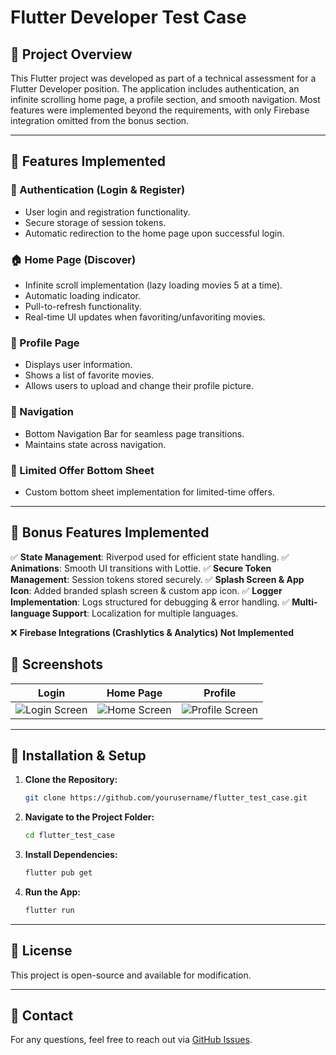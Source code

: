 # Flutter Developer Test Case

## 📌 Project Overview
This Flutter project was developed as part of a technical assessment for a Flutter Developer position. The application includes authentication, an infinite scrolling home page, a profile section, and smooth navigation. Most features were implemented beyond the requirements, with only Firebase integration omitted from the bonus section.

---

## 📱 Features Implemented

### 🔑 Authentication (Login & Register)
- User login and registration functionality.
- Secure storage of session tokens.
- Automatic redirection to the home page upon successful login.

### 🏠 Home Page (Discover)
- Infinite scroll implementation (lazy loading movies 5 at a time).
- Automatic loading indicator.
- Pull-to-refresh functionality.
- Real-time UI updates when favoriting/unfavoriting movies.

### 👤 Profile Page
- Displays user information.
- Shows a list of favorite movies.
- Allows users to upload and change their profile picture.

### 🔀 Navigation
- Bottom Navigation Bar for seamless page transitions.
- Maintains state across navigation.

### 🎁 Limited Offer Bottom Sheet
- Custom bottom sheet implementation for limited-time offers.

---

## 🎯 Bonus Features Implemented
✅ **State Management**: Riverpod used for efficient state handling.
✅ **Animations**: Smooth UI transitions with Lottie.
✅ **Secure Token Management**: Session tokens stored securely.
✅ **Splash Screen & App Icon**: Added branded splash screen & custom app icon.
✅ **Logger Implementation**: Logs structured for debugging & error handling.
✅ **Multi-language Support**: Localization for multiple languages.

❌ **Firebase Integrations (Crashlytics & Analytics) Not Implemented**





## 📸 Screenshots
| Login | Home Page | Profile |
|-------|----------|---------|
| ![Login Screen](screenshots/login.png) | ![Home Screen](screenshots/home.png) | ![Profile Screen](screenshots/profile.png) |

---

## 🚀 Installation & Setup
1. **Clone the Repository:**
   ```sh
   git clone https://github.com/yourusername/flutter_test_case.git
   ```
2. **Navigate to the Project Folder:**
   ```sh
   cd flutter_test_case
   ```
3. **Install Dependencies:**
   ```sh
   flutter pub get
   ```
4. **Run the App:**
   ```sh
   flutter run
   ```

---

## 📜 License
This project is open-source and available for modification.

---

## 📧 Contact
For any questions, feel free to reach out via [GitHub Issues](https://github.com/yourusername/flutter_test_case/issues).
